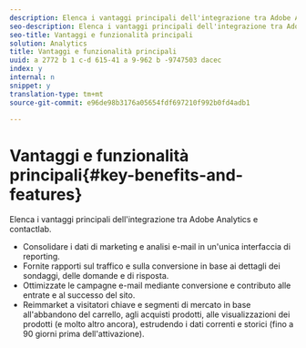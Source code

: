 ```yaml
---
description: Elenca i vantaggi principali dell'integrazione tra Adobe Analytics e contactlab.
seo-description: Elenca i vantaggi principali dell'integrazione tra Adobe Analytics e contactlab.
seo-title: Vantaggi e funzionalità principali
solution: Analytics
title: Vantaggi e funzionalità principali
uuid: a 2772 b 1 c-d 615-41 a 9-962 b -9747503 dacec
index: y
internal: n
snippet: y
translation-type: tm+mt
source-git-commit: e96de98b3176a05654fdf697210f992b0fd4adb1

---
```



# Vantaggi e funzionalità principali{#key-benefits-and-features}

Elenca i vantaggi principali dell'integrazione tra Adobe Analytics e contactlab.

* Consolidare i dati di marketing e analisi e-mail in un'unica interfaccia di reporting.
* Fornite rapporti sul traffico e sulla conversione in base ai dettagli dei sondaggi, delle domande e di risposta.
* Ottimizzate le campagne e-mail mediante conversione e contributo alle entrate e al successo del sito.
* Reimmarket a visitatori chiave e segmenti di mercato in base all'abbandono del carrello, agli acquisti prodotti, alle visualizzazioni dei prodotti (e molto altro ancora), estrudendo i dati correnti e storici (fino a 90 giorni prima dell'attivazione).

